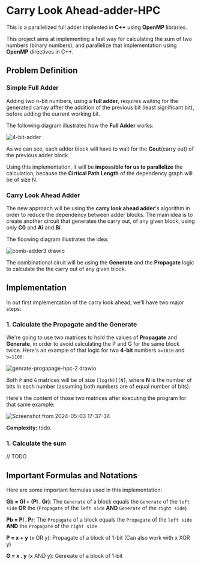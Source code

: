 # Carry Look Ahead-adder-HPC
This is a parallelized full adder implented in **C++** using **OpenMP** libraries.

This project aims at implementing a fast way for calculating the sum of two numbers (binary numbers), and parallelize that implementation using **OpenMP** directives in C++.

## Problem Definition
### Simple Full Adder
Adding two n-bit numbers, using a **full adder**, requires waiting for the generated carray affter the addition of the previous bit (least significant bit), before adding the current working bit.  

The following diagram illustrates how the **Full Adder** works:

![4-bit-adder](https://github.com/waterflow80/Carry-look-ahead-adder-HPC/assets/82417779/726c30d5-665f-4b6a-9820-fbfd397fe50a)

As we can see, each adder block will have to wait for the **Cout**(carry out) of the previous adder block.

Using this implementation, it will be **impossible for us to parallelize** the calculation, because the **Cirtical Path Length** of the dependency graph will be of size N.

### Carry Look Ahead Adder
The new approach will be using the **carry look ahead adder**'s algorithm in order to reduce the dependency between adder blocks. 
The main idea is to create another circuit that generates the carry out, of any given block, using only **C0** and **Ai** and **Bi**.

The floowing diagram illustrates the idea:

![comb-adder3 drawio](https://github.com/waterflow80/Carry-look-ahead-adder-HPC/assets/82417779/9d33817f-30e9-4324-9081-d569cab9304f)

The combinational ciruit will be using the **Generate** and the **Propagate** logic to calculate the the carry out of any given block.

## Implementation
In out first implementation of the carry look ahead, we'll have two major steps:
### 1. Calculate the Propagate and the Generate
We're going to use two matrices to hold the values of **Propagate** and **Generate**, in order to avoid calculating the P and G for the same block twice. Here's an example of that logic for two **4-bit** numbers `a=1010` and `b=1100`:

![genrate-progapage-hpc-2 drawio](https://github.com/waterflow80/Carry-look-ahead-adder-HPC/assets/82417779/20f2c938-5143-4bb4-b703-94a1972e3df0)

Both `P` and `G` matrices will be of size `[log(N)][N]`, where **N** is the number of bits in each number (assuming both numbers are of equal number of bits). 

Here's the content of those two matrices after executing the program for that same example:

![Screenshot from 2024-05-03 17-37-34](https://github.com/waterflow80/Carry-look-ahead-adder-HPC/assets/82417779/5bf9b343-ae64-4d21-97ac-ac5effe5817b)

**Complexity:** todo.

### 1. Calculate the sum
// TODO
  
## Important Formulas and Notations
Here are some important formulas used in this implementation:

**Gb = Gl + (Pl . Gr)**: The `Generate` of a block equals the `Generate` of the `left side` **OR** the (`Propagate` of the `left side` **AND** `Generate` of the `right side`)

**Pb = Pl . Pr**: The `Propagate` of a block equals the `Propagate` of the `left side` **AND** the `Propagate` of the `right side`

**P = x + y** (x OR y): Propagate of a block of 1-bit (Can also work with x XOR y)

**G = x . y** (x AND y): Genreate of a block of 1-bit
